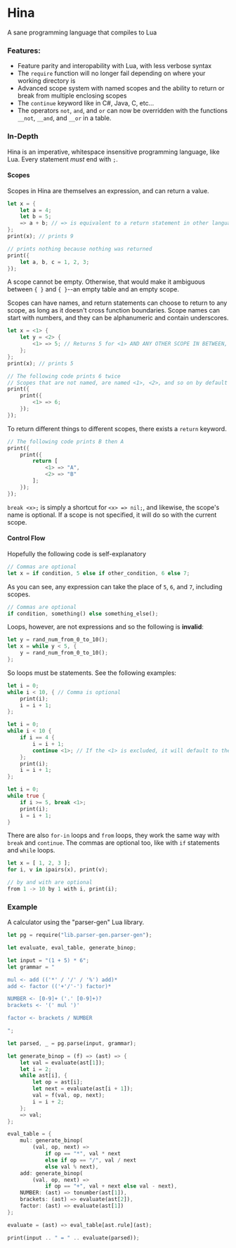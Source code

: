 # Hina
A sane programming language that compiles to Lua

### Features:
- Feature parity and interopability with Lua, with less verbose syntax
- The `require` function will no longer fail depending on where your working directory is
- Advanced scope system with named scopes and the ability to return or break from multiple enclosing scopes
- The `continue` keyword like in C#, Java, C, etc...
- The operators `not`, `and`, and `or` can now be overridden with the functions `__not`, `__and`, and `__or` in a table.

### In-Depth
Hina is an imperative, whitespace insensitive programming language, like Lua. Every statement *must* end with `;`.

#### Scopes
Scopes in Hina are themselves an expression, and can return a value.
```rust
let x = {
    let a = 4;
    let b = 5;
    => a + b; // => is equivalent to a return statement in other languages
};
print(x); // prints 9

// prints nothing because nothing was returned
print({
    let a, b, c = 1, 2, 3;
});
```
A scope cannot be empty. Otherwise, that would make it ambiguous between `{ }` and `{ }`--an empty table and an empty scope.

Scopes can have names, and return statements can choose to return to any scope, as long as it doesn't cross function boundaries. Scope names can start with numbers, and they can be alphanumeric and contain underscores.
```rust
let x = <1> {
    let y = <2> {
        <1> => 5; // Returns 5 for <1> AND ANY OTHER SCOPE IN BETWEEN, INCLUDING <2>
    };
};
print(x); // prints 5

// The following code prints 6 twice
// Scopes that are not named, are named <1>, <2>, and so on by default
print({
    print({
        <1> => 6;
    });
});
```

To return different things to different scopes, there exists a `return` keyword.
```rust
// The following code prints B then A
print({
    print({
        return [
            <1> => "A",
            <2> => "B"
        ];
    });
});
```

`break <x>;` is simply a shortcut for `<x> => nil;`, and likewise, the scope's name is optional. If a scope is not specified, it will do so with the current scope.

#### Control Flow
Hopefully the following code is self-explanatory
```rust
// Commas are optional
let x = if condition, 5 else if other_condition, 6 else 7;
```
As you can see, any expression can take the place of `5`, `6`, and `7`, including scopes.
```rust
// Commas are optional
if condition, something() else something_else();
```

Loops, however, are not expressions and so the following is **invalid**:
```rust
let y = rand_num_from_0_to_10();
let x = while y < 5, {
    y = rand_num_from_0_to_10();
};
```
So loops must be statements. See the following examples:
```rust
let i = 0;
while i < 10, { // Comma is optional
    print(i);
    i = i + 1;
};

let i = 0;
while i < 10 {
    if i == 4 {
        i = i + 1;
        continue <1>; // If the <1> is excluded, it will default to the closest loop
    };
    print(i);
    i = i + 1;
};

let i = 0;
while true {
    if i >= 5, break <1>;
    print(i);
    i = i + 1;
}
```
There are also `for-in` loops and `from` loops, they work the same way with `break` and `continue`. The commas are optional too, like with `if` statements and `while` loops.
```rust
let x = [ 1, 2, 3 ];
for i, v in ipairs(x), print(v);

// by and with are optional
from 1 -> 10 by 1 with i, print(i);
```

### Example 
A calculator using the "parser-gen" Lua library.
```rust
let pg = require("lib.parser-gen.parser-gen");

let evaluate, eval_table, generate_binop;

let input = "(1 + 5) * 6";
let grammar = "

mul <- add (('*' / '/' / '%') add)*
add <- factor (('+'/'-') factor)*

NUMBER <- [0-9]+ ('.' [0-9]+)?
brackets <- '(' mul ')'

factor <- brackets / NUMBER

";

let parsed, _ = pg.parse(input, grammar);

let generate_binop = (f) => (ast) => {
    let val = evaluate(ast[1]);
    let i = 2;
    while ast[i], {
        let op = ast[i];
        let next = evaluate(ast[i + 1]);
        val = f(val, op, next);
        i = i + 2;
    };
    => val;
};

eval_table = {
    mul: generate_binop(
        (val, op, next) => 
            if op == "*", val * next 
            else if op == "/", val / next
            else val % next),
    add: generate_binop(
        (val, op, next) => 
            if op == "+", val + next else val - next),
    NUMBER: (ast) => tonumber(ast[1]),
    brackets: (ast) => evaluate(ast[2]),
    factor: (ast) => evaluate(ast[1])
};

evaluate = (ast) => eval_table[ast.rule](ast);

print(input .. " = " .. evaluate(parsed));
```
